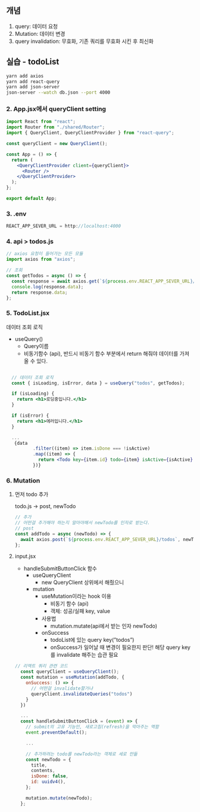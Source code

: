 ## 개념

1. query: 데이터 요청
2. Mutation: 데이터 변경
3. query invalidation: 무효화, 기존 쿼리를 무효화 시킨 후 최신화

## 실습 - todoList

```bash
yarn add axios
yarn add react-query
yarn add json-server
json-server --watch db.json --port 4000
```

### 2. App.jsx에서 queryClient setting

```jsx
import React from "react";
import Router from "./shared/Router";
import { QueryClient, QueryClientProvider } from "react-query";

const queryClient = new QueryClient();

const App = () => {
  return (
    <QueryClientProvider client={queryClient}>
      <Router />
    </QueryClientProvider>
  );
};

export default App;
```

### 3. .env

```jsx
REACT_APP_SEVER_URL = http://localhost:4000
```

### 4. api > todos.js

```jsx
// axios 요청이 들어가는 모든 모듈
import axios from "axios";

// 조회
const getTodos = async () => {
  const response = await axios.get(`${process.env.REACT_APP_SEVER_URL}/todos`);
  console.log(response.data);
  return response.data;
};
```

### 5. TodoList.jsx

데이터 조회 로직

- useQuery()
  - Query이름
  - 비동기함수 (api), 반드시 비동기 함수 부분에서 return 해줘야 데이터를 가져올 수 있다.

```jsx

  // 데이터 조회 로직
  const { isLoading, isError, data } = useQuery("todos", getTodos);

  if (isLoading) {
    return <h1>로딩중입니다.</h1>
  }

  if (isError) {
    return <h1>에러입니다.</h1>
  }

  ...
   {data
          .filter((item) => item.isDone === !isActive)
          .map((item) => {
            return <Todo key={item.id} todo={item} isActive={isActive} />;
          })}
```

### 6. Mutation

1. 먼저 todo 추가

   todo.js → post, newTodo

   ```jsx
   // 추가
   // 어떤걸 추가해야 하는지 알아야해서 newTodo를 인자로 받는다.
   // post
   const addTodo = async (newTodo) => {
     await axios.post(`${process.env.REACT_APP_SEVER_URL}/todos`, newTodo);
   };
   ```

1. input.jsx

   - handleSubmitButtonClick 함수
     - useQueryClient
       - new QueryClient 상위에서 해줬으니
     - mutation
       - useMutation이라는 hook 이용
         - 비동기 함수 (api)
         - 객체: 성공/실패 key, value
       - 사용법
         - mutation.mutate(api에서 받는 인자 newTodo)
       - onSuccess
         - todoList에 있는 query key(”todos”)
         - onSuccess가 일어날 때 변경이 필요한지 판단! 해당 query key를 invalidate 해주는 습관 필요

   ```jsx
   // 리액트 쿼리 관련 코드
     const queryClient = useQueryClient();
     const mutation = useMutation(addTodo, {
       onSuccess: () => {
         // 어떤걸 invalidate할거냐
         queryClient.invalidateQueries("todos")
       }
     })

     ...
     const handleSubmitButtonClick = (event) => {
       // submit의 고유 기능인, 새로고침(refresh)을 막아주는 역함
       event.preventDefault();

       ...

       // 추가하려는 todo를 newTodo라는 객체로 세로 만듦
       const newTodo = {
         title,
         contents,
         isDone: false,
         id: uuidv4(),
       };

       mutation.mutate(newTodo);
     };
   ```
